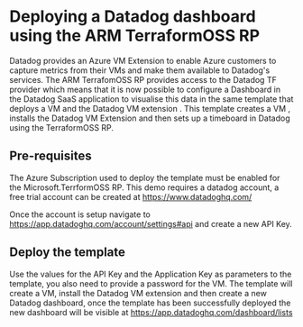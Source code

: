 # Deploying a Datadog dashboard using the ARM TerraformOSS RP

Datadog provides an Azure VM Extension to enable Azure customers to capture metrics from their VMs and make them available to Datadog's services. The ARM TerrafomOSS RP provides access to the Datadog TF provider which means that it is now possible to configure a Dashboard in the Datadog SaaS application to visualise this data in the same template that deploys a VM and the Datadog VM extension . This template creates a VM , installs the Datadog VM Extension and then sets up a timeboard in Datadog using the TerraformOSS RP.

## Pre-requisites

The Azure Subscription used to deploy the template must be enabled for the Microsoft.TerrformOSS RP. This demo requires a datadog account, a free trial account can be created at https://www.datadoghq.com/ 

Once the account is setup navigate to https://app.datadoghq.com/account/settings#api and create a new API Key.

## Deploy the template

Use the values for the API Key and the Application Key as parameters to the template, you also need to provide a password for the VM. The template will create a VM, install the Datadog VM extension and then create a new Datadog dashboard, once the template has been successfully deployed the new dashboard will be visible at https://app.datadoghq.com/dashboard/lists
